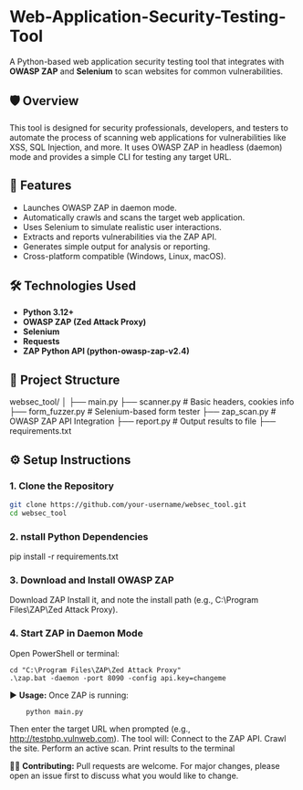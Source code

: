 # Web-Application-Security-Testing-Tool

A Python-based web application security testing tool that integrates with **OWASP ZAP** and **Selenium** to scan websites for common vulnerabilities.

## 🛡️ Overview

This tool is designed for security professionals, developers, and testers to automate the process of scanning web applications for vulnerabilities like XSS, SQL Injection, and more. It uses OWASP ZAP in headless (daemon) mode and provides a simple CLI for testing any target URL.

## 🚀 Features

- Launches OWASP ZAP in daemon mode.
- Automatically crawls and scans the target web application.
- Uses Selenium to simulate realistic user interactions.
- Extracts and reports vulnerabilities via the ZAP API.
- Generates simple output for analysis or reporting.
- Cross-platform compatible (Windows, Linux, macOS).

## 🛠️ Technologies Used

- **Python 3.12+**
- **OWASP ZAP (Zed Attack Proxy)**
- **Selenium**
- **Requests**
- **ZAP Python API (python-owasp-zap-v2.4)**

## 📁 Project Structure

websec_tool/
│
├── main.py
├── scanner.py           # Basic headers, cookies info
├── form_fuzzer.py       # Selenium-based form tester
├── zap_scan.py          # OWASP ZAP API Integration
├── report.py            # Output results to file
├── requirements.txt




## ⚙️ Setup Instructions

### 1. Clone the Repository

```bash
git clone https://github.com/your-username/websec_tool.git
cd websec_tool
```


### 2. nstall Python Dependencies
pip install -r requirements.txt


### 3. Download and Install OWASP ZAP
Download ZAP
Install it, and note the install path (e.g., C:\Program Files\ZAP\Zed Attack Proxy).


### 4. Start ZAP in Daemon Mode
Open PowerShell or terminal:

    cd "C:\Program Files\ZAP\Zed Attack Proxy"
    .\zap.bat -daemon -port 8090 -config api.key=changeme


▶️ **Usage:**
Once ZAP is running:
       
        python main.py


Then enter the target URL when prompted (e.g., http://testphp.vulnweb.com).
The tool will:
      Connect to the ZAP API.
      Crawl the site.
      Perform an active scan.
      Print results to the terminal


🙋‍♀️ **Contributing:**
Pull requests are welcome. For major changes, please open an issue first to discuss what you would like to change.
